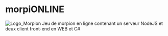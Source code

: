 # morpiONLINE
![Logo_Morpion](https://github.com/miyokidev/morpiONLINE//raw/main/logo.png")
Jeu de morpion en ligne contenant un serveur NodeJS et deux client front-end en WEB et C#
